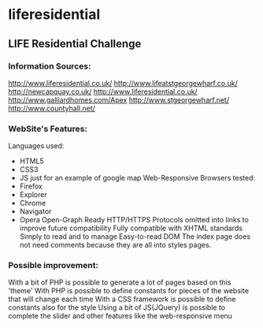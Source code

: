 # liferesidential
## LIFE Residential Challenge

### Information Sources:
http://www.liferesidential.co.uk/
http://www.lifeatstgeorgewharf.co.uk/
http://newcapquay.co.uk/
http://www.liferesidential.co.uk/
http://www.galliardhomes.com/Apex
http://www.stgeorgewharf.net/
http://www.countyhall.net/

### WebSite's Features:
Languages used:
- HTML5
- CSS3
- JS just for an example of google map
Web-Responsive
Browsers tested:
- Firefox
- Explorer
- Chrome
- Navigator
- Opera
Open-Graph Ready
HTTP/HTTPS Protocols omitted into links to improve future compatibility
Fully compatible with XHTML standards
Simply to read and to manage
Easy-to-read DOM
The index page does not need comments because they are all into styles pages.

### Possible improvement:
With a bit of PHP is possible to generate a lot of pages based on this 'theme'
With PHP is possible to define constants for pieces of the website that will change each time
With a CSS framework is possible to define constants also for the style
Using a bit of JS(JQuery) is possible to complete the slider and other features like the web-responsive menu
